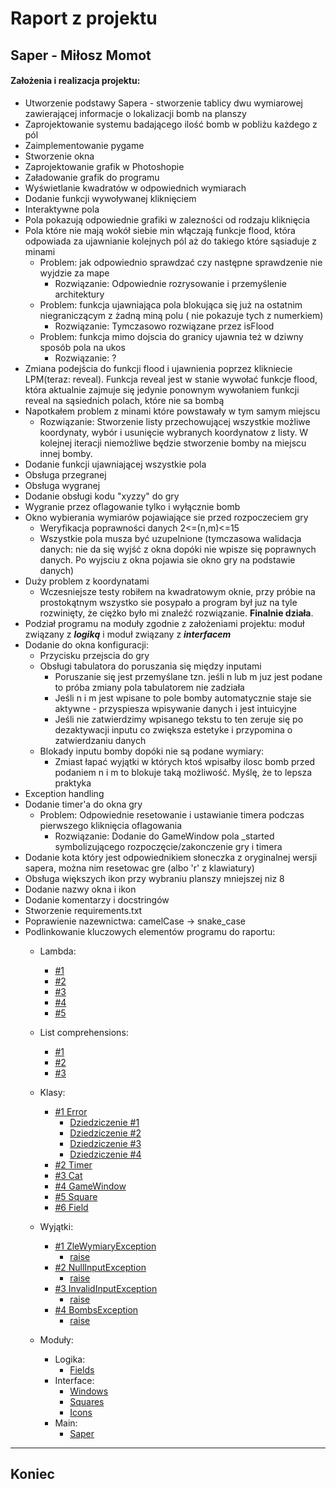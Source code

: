 # Raport z projektu
## Saper - Miłosz Momot
#### Założenia i realizacja projektu:
+ Utworzenie podstawy Sapera - stworzenie tablicy dwu wymiarowej zawierającej
informacje o lokalizacji bomb na planszy
+ Zaprojektowanie systemu badającego ilość bomb w pobliżu każdego z pól
+ Zaimplementowanie pygame
+ Stworzenie okna
+ Zaprojektowanie grafik w Photoshopie
+ Załadowanie grafik do programu
+ Wyświetlanie kwadratów w odpowiednich wymiarach
+ Dodanie funkcji wywoływanej kliknięciem
+ Interaktywne pola
+ Pola pokazują odpowiednie grafiki w zalezności od rodzaju kliknięcia
+ Pola które nie mają wokół siebie min włączają funkcje flood, która odpowiada
za ujawnianie kolejnych pól aż do takiego które sąsiaduje z minami
    + Problem: jak odpowiednio sprawdzać czy następne sprawdzenie nie wyjdzie za mape
        + Rozwiązanie: Odpowiednie rozrysowanie i przemyślenie architektury
    + Problem: funkcja ujawniająca pola blokująca się już na ostatnim niegraniczącym z żadną miną polu ( nie pokazuje tych z numerkiem)
         + Rozwiązanie: Tymczasowo rozwiązane przez isFlood
    + Problem: funkcja mimo dojscia do granicy ujawnia też w dziwny sposób pola na ukos
        + Rozwiązanie: ?
+ Zmiana podejścia do funkcji flood i ujawnienia poprzez klikniecie LPM(teraz: reveal).
Funkcja reveal jest w stanie wywołać funkcje flood, która aktualnie zajmuje się jedynie ponownym wywołaniem funkcji reveal
na sąsiednich polach, które nie sa bombą
+ Napotkałem problem z minami które powstawały w tym samym miejscu
     + Rozwiązanie: Stworzenie listy przechowującej wszystkie możliwe koordynaty, wybór i usunięcie wybranych koordynatow z listy.
     W kolejnej iteracji niemożliwe będzie stworzenie bomby na miejscu innej bomby.
+ Dodanie funkcji ujawniającej wszystkie pola
+ Obsługa przegranej
+ Obsługa wygranej
+ Dodanie obsługi kodu "xyzzy" do gry
+ Wygranie przez oflagowanie tylko i wyłącznie bomb
+ Okno wybierania wymiarów pojawiające sie przed rozpoczeciem gry
    + Weryfikacja poprawności danych 2<=(n,m)<=15
    + Wszystkie pola musza być uzupelnione (tymczasowa walidacja danych:
    nie da się wyjść z okna dopóki nie wpisze się poprawnych danych.
    Po wyjsciu z okna pojawia sie okno gry na podstawie danych)
+ Duży problem z koordynatami
    + Wczesniejsze testy robiłem na kwadratowym oknie, 
    przy próbie na prostokątnym wszystko sie posypało a program
    był juz na tyle rozwinięty, że ciężko było mi znaleźć rozwiązanie.
    **Finalnie działa**.
+ Podział programu na moduły zgodnie z założeniami projektu: moduł związany z ***logiką*** i moduł związany z ***interfacem***
+ Dodanie do okna konfiguracji:
    + Przycisku przejscia do gry
    + Obsługi tabulatora do poruszania się między inputami
        + Poruszanie się jest przemyślane tzn. jeśli n lub m juz jest podane to próba zmiany pola tabulatorem nie zadziała
        + Jeśli n i m jest wpisane to pole bomby automatycznie staje sie aktywne - przyspiesza wpisywanie danych 
        i jest intuicyjne
        + Jeśli nie zatwierdzimy wpisanego tekstu to ten zeruje się po dezaktywacji inputu co zwiększa estetyke i przypomina o zatwierdzaniu danych
    + Blokady inputu bomby dopóki nie są podane wymiary:
        + Zmiast łapać wyjątki w których ktoś wpisałby ilosc bomb przed podaniem n i m to blokuje taką możliwość.
        Myślę, że to lepsza praktyka 
+ Exception handling
+ Dodanie timer'a do okna gry
    + Problem: Odpowiednie resetowanie i ustawianie timera podczas pierwszego kliknięcia oflagowania
        + Rozwiązanie: Dodanie do GameWindow pola _started symbolizującego rozpoczęcie/zakonczenie gry i timera
+ Dodanie kota który jest odpowiednikiem słoneczka z oryginalnej wersji sapera, można nim resetowac gre (albo 'r' z klawiatury)
+ Obsługa większych ikon przy wybraniu planszy mniejszej niz 8
+ Dodanie nazwy okna i ikon
+ Dodanie komentarzy i docstringów
+ Stworzenie requirements.txt
+ Poprawienie nazewnictwa: camelCase -> snake_case
+ Podlinkowanie kluczowych elementów programu do raportu:
    + Lambda:
        + [#1](https://github.com/smasiek/Python-saper-projekt/blob/1b33afe7975836be620a342831e791de49cd4a22/saper.py#L59-L62)
        + [#2](https://github.com/smasiek/Python-saper-projekt/blob/1b33afe7975836be620a342831e791de49cd4a22/saper.py#L90)
        + [#3](https://github.com/smasiek/Python-saper-projekt/blob/1b33afe7975836be620a342831e791de49cd4a22/saper.py#L108)
        + [#4](https://github.com/smasiek/Python-saper-projekt/blob/1b33afe7975836be620a342831e791de49cd4a22/graphics/windows.py#L117-L119)
        + [#5](https://github.com/smasiek/Python-saper-projekt/blob/1b33afe7975836be620a342831e791de49cd4a22/graphics/windows.py#L368-L372)

    + List comprehensions:
        + [#1](https://github.com/smasiek/Python-saper-projekt/blob/1b33afe7975836be620a342831e791de49cd4a22/graphics/windows.py#L129-L153)
        + [#2](https://github.com/smasiek/Python-saper-projekt/blob/1b33afe7975836be620a342831e791de49cd4a22/logic/fields.py#L45-L46)
        + [#3](https://github.com/smasiek/Python-saper-projekt/blob/1b33afe7975836be620a342831e791de49cd4a22/logic/fields.py#L47-L48)
    
    + Klasy:
        + [#1 Error](https://github.com/smasiek/Python-saper-projekt/blob/1b33afe7975836be620a342831e791de49cd4a22/graphics/windows.py#L13-L14)
            + [Dziedziczenie #1](https://github.com/smasiek/Python-saper-projekt/blob/1b33afe7975836be620a342831e791de49cd4a22/graphics/windows.py#L17-L24)
            + [Dziedziczenie #2](https://github.com/smasiek/Python-saper-projekt/blob/1b33afe7975836be620a342831e791de49cd4a22/graphics/windows.py#L27-L31)
            + [Dziedziczenie #3](https://github.com/smasiek/Python-saper-projekt/blob/1b33afe7975836be620a342831e791de49cd4a22/graphics/windows.py#L34-L41)
            + [Dziedziczenie #4](https://github.com/smasiek/Python-saper-projekt/blob/1b33afe7975836be620a342831e791de49cd4a22/graphics/windows.py#L44-L51)
        + [#2 Timer](https://github.com/smasiek/Python-saper-projekt/blob/1b33afe7975836be620a342831e791de49cd4a22/graphics/windows.py#L54-L91)
        + [#3 Cat](https://github.com/smasiek/Python-saper-projekt/blob/1b33afe7975836be620a342831e791de49cd4a22/graphics/windows.py#L94-L110)
        + [#4 GameWindow](https://github.com/smasiek/Python-saper-projekt/blob/1b33afe7975836be620a342831e791de49cd4a22/graphics/windows.py#L113-L330)
        + [#5 Square](https://github.com/smasiek/Python-saper-projekt/blob/1b33afe7975836be620a342831e791de49cd4a22/graphics/squares.py#L4-L70)
        + [#6 Field](https://github.com/smasiek/Python-saper-projekt/blob/1b33afe7975836be620a342831e791de49cd4a22/logic/fields.py#L5-L39)
    + Wyjątki:
        + [#1 ZleWymiaryException](https://github.com/smasiek/Python-saper-projekt/blob/1b33afe7975836be620a342831e791de49cd4a22/graphics/windows.py#L17-L24)
            + [raise](https://github.com/smasiek/Python-saper-projekt/blob/1b33afe7975836be620a342831e791de49cd4a22/graphics/windows.py#L468)
        + [#2 NullInputException](https://github.com/smasiek/Python-saper-projekt/blob/1b33afe7975836be620a342831e791de49cd4a22/graphics/windows.py#L27-L31)
            + [raise](https://github.com/smasiek/Python-saper-projekt/blob/1b33afe7975836be620a342831e791de49cd4a22/graphics/windows.py#L428)
        + [#3 InvalidInputException](https://github.com/smasiek/Python-saper-projekt/blob/1b33afe7975836be620a342831e791de49cd4a22/graphics/windows.py#L34-L41)
            + [raise](https://github.com/smasiek/Python-saper-projekt/blob/1b33afe7975836be620a342831e791de49cd4a22/graphics/windows.py#L443)
        + [#4 BombsException](https://github.com/smasiek/Python-saper-projekt/blob/1b33afe7975836be620a342831e791de49cd4a22/graphics/windows.py#L44-L51)
            + [raise](https://github.com/smasiek/Python-saper-projekt/blob/1b33afe7975836be620a342831e791de49cd4a22/graphics/windows.py#L599)
     + Moduły:
        + Logika:
            + [Fields](https://github.com/smasiek/Python-saper-projekt/blob/master/logic/fields.py)
        + Interface:
            + [Windows](https://github.com/smasiek/Python-saper-projekt/blob/master/graphics/windows.py)
            + [Squares](https://github.com/smasiek/Python-saper-projekt/blob/master/graphics/squares.py)
            + [Icons](https://github.com/smasiek/Python-saper-projekt/blob/master/graphics/icons.py)
        + Main:
            + [Saper](https://github.com/smasiek/Python-saper-projekt/blob/master/saper.py)
        
---
Koniec
---

